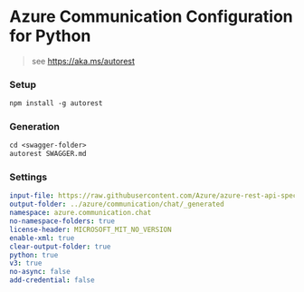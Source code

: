 # Azure Communication Configuration for Python

> see https://aka.ms/autorest

### Setup
```ps
npm install -g autorest
```

### Generation
```ps
cd <swagger-folder>
autorest SWAGGER.md
```

### Settings
``` yaml
input-file: https://raw.githubusercontent.com/Azure/azure-rest-api-specs/8818a603b78a1355ba1647ab9cd4e3354cdc4b69/specification/communication/data-plane/Microsoft.CommunicationServicesChat/preview/2020-09-21-preview2/communicationserviceschat.json
output-folder: ../azure/communication/chat/_generated
namespace: azure.communication.chat
no-namespace-folders: true
license-header: MICROSOFT_MIT_NO_VERSION
enable-xml: true
clear-output-folder: true
python: true
v3: true
no-async: false
add-credential: false
```
